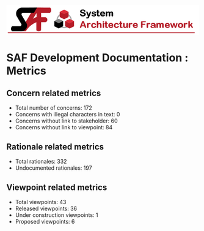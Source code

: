 ![System Architecture Framework](diagrams/Banner_SAF.png)
# SAF Development Documentation : Metrics
## Concern related metrics
 * Total number of concerns: 172
 * Concerns with illegal characters in text: 0
 * Concerns without link to stakeholder: 60
 * Concerns without link to viewpoint: 84
## Rationale related metrics
 * Total rationales: 332
 * Undocumented rationales: 197
## Viewpoint related metrics
 * Total viewpoints: 43
 * Released viewpoints: 36
 * Under construction viewpoints: 1
 * Proposed viewpoints: 6
